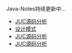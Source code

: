 Java-Notes持续更新中...


- [JUC源码分析](notes/juc/README.md)
- [设计模式](notes/designpatterns/README.md)
- [JUC源码分析](notes/juc/README.md)
- [JUC源码分析](notes/juc/README.md)